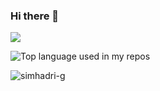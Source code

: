 ### Hi there 👋
![](https://visitor-badge.glitch.me/badge?page_id=simhadri-g)

<div align="left">
  <img width="" src="https://github-readme-stats.vercel.app/api/top-langs/?username=simhadri-g&layout=compact&hide_title=1&card_width=300" alt="Top language used in my repos" />
</div>

<p align="left"> 
<img src="https://github-readme-stats.vercel.app/api?username=simhadri-g&show_icons=true" alt="simhadri-g" />



<!--
**simhadri-g/simhadri-g** is a ✨ _special_ ✨ repository because its `README.md` (this file) appears on your GitHub profile.

Here are some ideas to get you started:

- 🔭 I’m currently working on ...
- 🌱 I’m currently learning ...
- 👯 I’m looking to collaborate on ...
- 🤔 I’m looking for help with ...
- 💬 Ask me about ...
- 📫 How to reach me: ...
- 😄 Pronouns: ...
- ⚡ Fun fact: ...
-->
